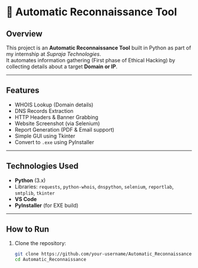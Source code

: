 # 🔎 Automatic Reconnaissance Tool

## Overview
This project is an **Automatic Reconnaissance Tool** built in Python as part of my internship at *Supraja Technologies*.  
It automates information gathering (First phase of Ethical Hacking) by collecting details about a target **Domain or IP**.

---

## Features
- WHOIS Lookup (Domain details)
- DNS Records Extraction
- HTTP Headers & Banner Grabbing
- Website Screenshot (via Selenium)
- Report Generation (PDF & Email support)
- Simple GUI using Tkinter
- Convert to `.exe` using PyInstaller

---

## Technologies Used
- **Python** (3.x)
- Libraries: `requests`, `python-whois`, `dnspython`, `selenium`, `reportlab`, `smtplib`, `tkinter`
- **VS Code**
- **PyInstaller** (for EXE build)

---

## How to Run
1. Clone the repository:
   ```bash
   git clone https://github.com/your-username/Automatic_Reconnaissance.git
   cd Automatic_Reconnaissance
